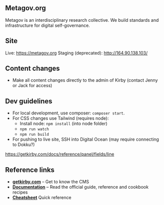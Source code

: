 ## Metagov.org

Metagov is an interdisciplinary research collective. We build standards and infrastructure for digital self-governance.

## Site

Live: https://metagov.org
Staging (deprecated): http://164.90.138.103/

## Content changes

-   Make all content changes directly to the admin of Kirby (contact Jenny or Jack for access)

## Dev guidelines

-   For local development, use composer: `composer start`.
-   For CSS changes use Tailwind (requires node):
    -   Install node: `npm install` (into node folder)
    -   `npm run watch`
    -   `npm run build`
-   For pushing to live site, SSH into Digital Ocean (may require connecting to Dokku?)

https://getkirby.com/docs/reference/panel/fields/line

## Reference links

-   **[getkirby.com](https://getkirby.com)** – Get to know the CMS
-   **[Documentation](https://getkirby.com/docs/guide)** – Read the official guide, reference and cookbook recipes
-   **[Cheatsheet](https://getkirby.com/docs/reference)** Quick reference
